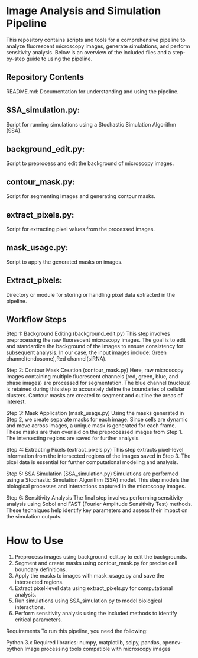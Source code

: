 # Image Analysis and Simulation Pipeline
This repository contains scripts and tools for a comprehensive pipeline to analyze fluorescent microscopy images, generate simulations, and perform sensitivity analysis. Below is an overview of the included files and a step-by-step guide to using the pipeline.

## Repository Contents
README.md: Documentation for understanding and using the pipeline.
## SSA_simulation.py: 
Script for running simulations using a Stochastic Simulation Algorithm (SSA).
## background_edit.py: 
Script to preprocess and edit the background of microscopy images.
## contour_mask.py: 
Script for segmenting images and generating contour masks.
## extract_pixels.py: 
Script for extracting pixel values from the processed images.
## mask_usage.py: 
Script to apply the generated masks on images.
## Extract_pixels: 
Directory or module for storing or handling pixel data extracted in the pipeline.
## Workflow Steps
Step 1: Background Editing (background_edit.py)
This step involves preprocessing the raw fluorescent microscopy images. The goal is to edit and standardize the background of the images to ensure consistency for subsequent analysis.
In our case, the input images include: Green channel(endosome),Red channel(siRNA).

Step 2: Contour Mask Creation (contour_mask.py)
Here, raw microscopy images containing multiple fluorescent channels (red, green, blue, and phase images) are processed for segmentation.
The blue channel (nucleus) is retained during this step to accurately define the boundaries of cellular clusters. Contour masks are created to segment and outline the areas of interest.

Step 3: Mask Application (mask_usage.py)
Using the masks generated in Step 2, we create separate masks for each image. Since cells are dynamic and move across images, a unique mask is generated for each frame. These masks are then overlaid on the preprocessed images from Step 1. The intersecting regions are saved for further analysis.

Step 4: Extracting Pixels (extract_pixels.py)
This step extracts pixel-level information from the intersected regions of the images saved in Step 3. The pixel data is essential for further computational modeling and analysis.

Step 5: SSA Simulation (SSA_simulation.py)
Simulations are performed using a Stochastic Simulation Algorithm (SSA) model. This step models the biological processes and interactions captured in the microscopy images.

Step 6: Sensitivity Analysis
The final step involves performing sensitivity analysis using Sobol and FAST (Fourier Amplitude Sensitivity Test) methods. These techniques help identify key parameters and assess their impact on the simulation outputs.

# How to Use
1) Preprocess images using background_edit.py to edit the backgrounds.
2) Segment and create masks using contour_mask.py for precise cell boundary definitions.
3) Apply the masks to images with mask_usage.py and save the intersected regions.
4) Extract pixel-level data using extract_pixels.py for computational analysis.
5) Run simulations using SSA_simulation.py to model biological interactions.
6) Perform sensitivity analysis using the included methods to identify critical parameters.

Requirements
To run this pipeline, you need the following:

Python 3.x
Required libraries: numpy, matplotlib, scipy, pandas, opencv-python
Image processing tools compatible with microscopy images
